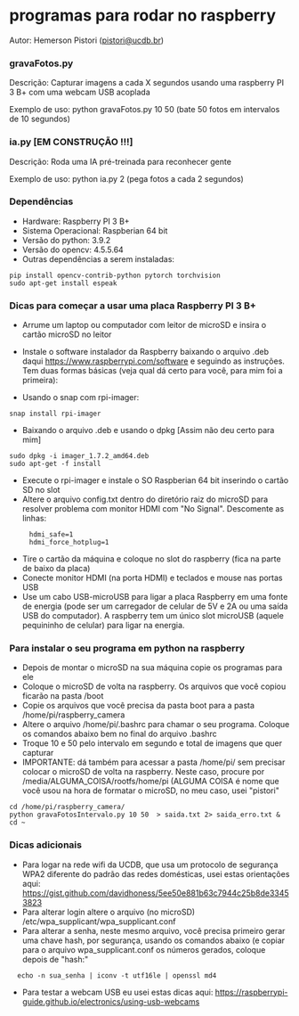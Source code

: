 # programas para rodar no raspberry

Autor: Hemerson Pistori (pistori@ucdb.br)

### gravaFotos.py

Descrição: Capturar imagens a cada X segundos usando uma raspberry PI 3 B+ com uma webcam USB acoplada

Exemplo de uso: python gravaFotos.py 10 50 (bate 50 fotos em intervalos de 10 segundos)

### ia.py [EM CONSTRUÇÃO !!!]

Descrição: Roda uma IA pré-treinada para reconhecer gente

Exemplo de uso: python ia.py 2 (pega fotos a cada 2 segundos)

### Dependências 

- Hardware: Raspberry PI 3 B+ 
- Sistema Operacional: Raspberian 64 bit
- Versão do python: 3.9.2
- Versão do opencv: 4.5.5.64
- Outras dependências a serem instaladas: 

```
pip install opencv-contrib-python pytorch torchvision 
sudo apt-get install espeak
```

### Dicas para começar a usar uma placa Raspberry PI 3 B+

- Arrume um laptop ou computador com leitor de microSD e insira o cartão microSD no leitor
- Instale o software instalador da Raspberry baixando o arquivo .deb daqui https://www.raspberrypi.com/software e seguindo as instruções. Tem duas formas básicas (veja qual dá certo para você, para mim foi a primeira):

- Usando o snap com rpi-imager:

```
snap install rpi-imager
```

- Baixando o arquivo .deb e usando o dpkg [Assim não deu certo para mim]

```
sudo dpkg -i imager_1.7.2_amd64.deb
sudo apt-get -f install
```

- Execute o rpi-imager e instale o SO Raspberian 64 bit inserindo o cartão SD no slot
- Altere o arquivo config.txt  dentro do diretório raiz do microSD para resolver problema com  monitor HDMI com "No Signal". Descomente as linhas: 

```
     hdmi_safe=1
     hdmi_force_hotplug=1
```

   
- Tire o cartão da máquina e coloque no slot do raspberry (fica na parte de baixo da placa)
- Conecte monitor HDMI (na porta HDMI) e teclados e mouse nas portas USB
- Use um cabo USB-microUSB para ligar a placa Raspberry em uma fonte de energia (pode ser um carregador de celular de 5V e 2A ou uma saída USB do computador). A raspberry tem um único slot microUSB (aquele pequininho de celular) para ligar na energia.

### Para instalar o seu programa em python na raspberry

- Depois de montar o microSD na sua máquina copie os programas para ele
- Coloque o microSD de volta na raspberry. Os arquivos que você copiou ficarão na pasta /boot
- Copie os arquivos que você precisa da pasta boot para a pasta /home/pi/raspberry_camera
- Altere o arquivo /home/pi/.bashrc para chamar o seu programa. Coloque os comandos abaixo bem no final do arquivo .bashrc  
- Troque 10 e 50 pelo intervalo em segundo e total de imagens que quer capturar
- IMPORTANTE: dá também para acessar a pasta /home/pi/ sem precisar colocar o microSD de volta
  na raspberry. Neste caso, procure por /media/ALGUMA_COISA/rootfs/home/pi (ALGUMA COISA é nome 
  que você usou na hora de formatar o microSD, no meu caso, usei "pistori"
  
```
cd /home/pi/raspberry_camera/
python gravaFotosIntervalo.py 10 50  > saida.txt 2> saida_erro.txt &
cd ~  
```

### Dicas adicionais
- Para logar na rede wifi da UCDB, que usa um protocolo de segurança WPA2 diferente do padrão das redes domésticas, usei estas orientações aqui: https://gist.github.com/davidhoness/5ee50e881b63c7944c25b8de33453823
- Para alterar login altere o arquivo (no microSD) /etc/wpa_supplicant/wpa_supplicant.conf
- Para alterar a senha, neste mesmo arquivo, você precisa primeiro gerar uma chave hash,
  por segurança, usando os comandos abaixo (e copiar para o arquivo wpa_supplicant.conf os
  números gerados, coloque depois de "hash:"
```  
  echo -n sua_senha | iconv -t utf16le | openssl md4
```

  
- Para testar a webcam USB eu usei estas dicas aqui:
  https://raspberrypi-guide.github.io/electronics/using-usb-webcams

